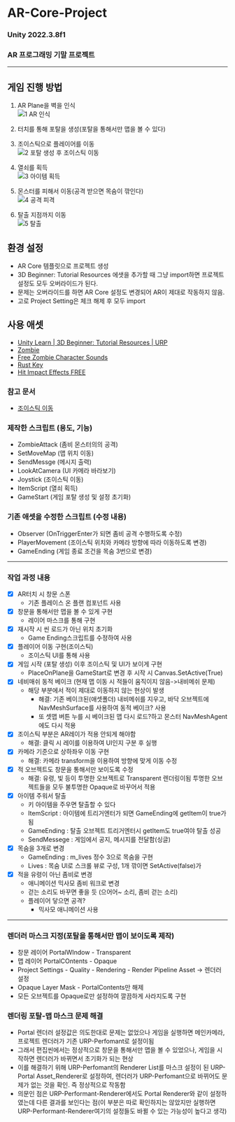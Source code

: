 # AR-Core-Project
### Unity 2022.3.8f1
### AR 프로그래밍 기말 프로젝트
----

## 게임 진행 방법
1. AR Plane을 벽을 인식   
![1 AR 인식](https://github.com/toproof25/AR_Project/assets/41888060/49a882af-f24f-4052-997f-e80292c82b1a)

  
2. 터치를 통해 포탈을 생성(포탈을 통해서만 맵을 볼 수 있다)
3. 조이스틱으로 플레이어를 이동   
![2 포탈 생성 후 조이스틱 이동](https://github.com/toproof25/AR_Project/assets/41888060/f3784539-fcb1-4222-8321-b8b2062ee76d)

  
4. 열쇠를 획득   
![3  아이템 획득](https://github.com/toproof25/AR_Project/assets/41888060/203cb4d2-41ae-407f-bcc5-29e587334624)


5. 몬스터를 피해서 이동(공격 받으면 목숨이 깎인다)   
![4  공격 피격](https://github.com/toproof25/AR_Project/assets/41888060/550f63a7-6e1a-4b15-a772-ef9eed111e80)


6. 탈출 지점까지 이동   
![5  탈출](https://github.com/toproof25/AR_Project/assets/41888060/2135e596-c5f8-4847-9ef0-868ecf6d6d15)



## 환경 설정
- AR Core 템플릿으로 프로젝트 생성
- 3D Beginner: Tutorial Resources 에샛을 추가할 때 그냥 import하면 프로젝트 설정도 모두 오버라이드가 된다.
- 문제는 오버라이드를 하면 AR Core 설정도 변경되어 AR이 제대로 작동하지 않음.
- 고로 Project Setting은 체크 해제 후 모두 import


## 사용 애셋
- [Unity Learn | 3D Beginner: Tutorial Resources | URP](https://assetstore.unity.com/packages/essentials/tutorial-projects/unity-learn-3d-beginner-complete-project-urp-143846)
- [Zombie](https://assetstore.unity.com/packages/3d/characters/humanoids/zombie-30232)
- [Free Zombie Character Sounds](https://assetstore.unity.com/packages/audio/sound-fx/creatures/free-zombie-character-sounds-141740)
- [Rust Key](https://assetstore.unity.com/packages/vfx/particles/hit-impact-effects-free-218385)
- [Hit Impact Effects FREE](https://assetstore.unity.com/packages/vfx/particles/hit-impact-effects-free-218385)


### 참고 문서
- [조이스틱 이동](https://wergia.tistory.com/231)

### 제작한 스크립트 (용도, 기능)
- ZombieAttack (좀비 몬스터의의 공격)
- SetMoveMap (맵 위치 이동)
- SendMessge (메시지 출력)
- LookAtCamera (UI 카메라 바라보기)
- Joystick (조이스틱 이동)
- ItemScript (열쇠 획득)
- GameStart (게임 포탈 생성 및 설정 초기화)

### 기존 애셋을 수정한 스크립트 (수정 내용)
- Observer (OnTriggerEnter가 되면 좀비 공격 수행하도록 수정)
- PlayerMovement (조이스틱 위치와 카메라 방향에 따라 이동하도록 변경)
- GameEnding (게임 종료 조건을 목숨 3번으로 변경)
----

### 작업 과정 내용

- [x] AR터치 시 창문 스폰
	- 기존 플레이스 온 플랜 컴포넌트 사용   
- [x] 창문을 통해서만 맵을 볼 수 있게 구현 
	- 레이어 마스크를 통해 구현  
- [x] 재시작 시 씬 로드가 아닌 위치 초기화
	- Game Ending스크립트를 수정하여 사용  
- [x]  플레이어 이동 구현(조이스틱)
	- 조이스틱 UI를 통해 사용  
- [x] 게임 시작 (포탈 생성) 이후 조이스틱 및 UI가 보이게 구현
	- PlaceOnPlane을 GameStart로 변경 후 시작 시 Canvas.SetActive(True)  
- [x] 네비매쉬 동적 베이크 (현재 맵 이동 시 적들이 움직이지 않음->내비메쉬 문제)
	- 해당 부분에서 적이 제대로 이동하지 않는 현상이 발생
		- 해결: 기존 베이크된(애셋폴더) 내비메쉬를 지우고, 바닥 오브젝트에 NavMeshSurface를 사용하여 동적 베이크? 사용
		- 또 셋맵 버튼 누를 시 베이크된 맵 다시 로드?하고 몬스터 NavMeshAgent에도 다시 적용  
- [x] 조이스틱 부분은 AR레이가 적용 안되게 해야함
	- 해결: 클릭 시 레이를 이용하여 UI인지 구분 후 실행  
- [x] 카메라 기준으로 상하좌우 이동 구현
	- 해결: 카메라 transform을 이용하여 방향에 맞게 이동 수정  
- [x] 적 오브젝트도 창문을 통해서만 보이도록 수정
	- 해결: 유령, 빛 등이 투명한 오브젝트로 Transparent 렌더링이됨 투명한 오브젝트들을 모두 불투명한 Opaque로 바꾸어서 적용  
- [x] 아이템 주워서 탈출
	- 키 아이템을 주우면 탈출할 수 있다
	- ItemScript : 아이템에 트리거엔터가 되면 GameEnding에 getItem이 true가됨
	- GameEnding : 탈출 오브젝트 트리거엔터시 getItem도 true여야 탈출 성공
	- SendMessege : 게임에서 공지, 메시지를 전달함(싱글)   
- [x] 목숨을 3개로 변경
	- GameEnding : m_lives 정수 3으로 목숨을 구현
	- Lives : 목숨 UI로 스크롤 뷰로 구성, 1개 깎이면 SetActive(false)가  
- [x] 적을 유령이 아닌 좀비로 변경
	- 애니메이션 믹사모 좀비 워크로 변경
	- 걷는 소리도 바꾸면 좋을 듯 (으어어~ 소리, 좀비 걷는 소리)
	- 플레이어 닿으면 공격?
		- 믹사모 애니메이션 사용

----
### 렌더러 마스크 지정(포탈을 통해서만 맵이 보이도록 제작)
- 창문 레이어 PortalWIndow - Transparent  
- 맵 레이어 PortalCOntents - Opaque  
- Project Settings - Quality - Rendering - Render Pipeline Asset -> 렌더러 설정 
- Opaque Layer Mask - PortalContents만 해제
- 모든 오브젝트를 Opaque로만 설정하여 깔끔하게 사라지도록 구현

### 렌더링 포탈-맵 마스크 문제 해결
- Portal 렌더러 설정값은 의도한대로 문제는 없었으나 게임을 실행하면 메인카메라, 프로젝트 렌더러가 기존 URP-Perfomant로 설정이됨
- 그래서 편집씬에서는 정상적으로 창문을 통해서만 맵을 볼 수 있었으나, 게임을 시작하면 렌더러가 바뀌면서 초기화가 되는 현상
- 이를 해결하기 위해 URP-Perfomant의 Renderer List를 마스크 설정이 된 URP-Portal Asset_Renderer로 설정하여, 렌더러가 URP-Perfomant으로 바뀌어도 문제가 없는 것을 확인. 즉 정상적으로 작동함
- 의문인 점은 URP-Performant-Renderer에서도 Portal Renderer와 같이 설정하였는데 다른 결과를 보인다는 점(이 부분은 따로 확인하지는 않았지만 실행하면 URP-Performant-Renderer여기의 설정들도 바뀔 수 있는 가능성이 높다고 생각)

